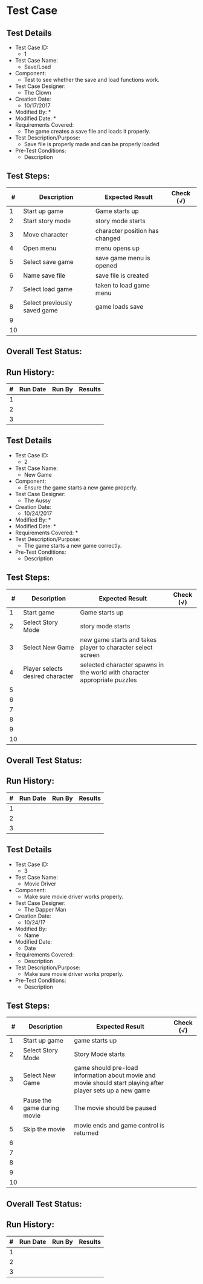 # Test Case 

## Test Details

* Test Case ID:
  * 1
* Test Case Name:
  * Save/Load
* Component: 
  * Test to see whether the save and load functions work.
* Test Case Designer:
  * The Clown
* Creation Date:
  * 10/17/2017
* Modified By:
  * 
* Modified Date:
  * 
* Requirements Covered:
  * The game creates a save file and loads it properly.
* Test Description/Purpose:
  * Save file is properly made and can be properly loaded
* Pre-Test Conditions:
  * Description
## Test Steps: 
| # | Description | Expected Result | Check (√) |
| --- | --- | --- | --- |
| 1 | Start up game| Game starts up| |			
| 2 | Start story mode| story mode starts| |			
| 3 | Move character | character position has changed | |			
| 4 | Open menu| menu opens up| |			
| 5 | Select save game| save game menu is opened| |			
| 6 | Name save file| save file is created| |			
| 7 | Select load game| taken to load game menu| |			
| 8 | Select previously saved game| game loads save| |			
| 9 | | | |			
| 10 | | | |			

## Overall Test Status:



## Run History:
| # |	Run Date |	Run By |	Results |
| --- | --- | --- | --- |
| 1 | | | |			
| 2 | | | |			
| 3 | | | |			



## Test Details

* Test Case ID:
  * 2
* Test Case Name:
  * New Game
* Component: 
  * Ensure the game starts a new game properly.
* Test Case Designer:
  * The Aussy
* Creation Date:
  * 10/24/2017
* Modified By:
  * 
* Modified Date:
  * 
* Requirements Covered:
  * 
* Test Description/Purpose:
  * The game starts a new game correctly.
* Pre-Test Conditions:
  * Description
## Test Steps: 
| # | Description | Expected Result | Check (√) |
| --- | --- | --- | --- |
| 1 | Start game| Game starts up| |			
| 2 | Select Story Mode| story mode starts| |			
| 3 | Select New Game| new game starts and takes player to character select screen| |			
| 4 | Player selects desired character| selected character spawns in the world with character appropriate puzzles| |			
| 5 | | | |			
| 6 | | | |			
| 7 | | | |			
| 8 | | | |			
| 9 | | | |			
| 10 | | | |			

## Overall Test Status:



## Run History:
| # |	Run Date |	Run By |	Results |
| --- | --- | --- | --- |
| 1 | | | |			
| 2 | | | |			
| 3 | | | |			



## Test Details

* Test Case ID:
  * 3
* Test Case Name:
  * Movie Driver
* Component: 
  * Make sure movie driver works properly.
* Test Case Designer:
  * The Dapper Man
* Creation Date:
  * 10/24/17
* Modified By:
  * Name
* Modified Date:
  * Date
* Requirements Covered:
  * Description
* Test Description/Purpose:
  * Make sure movie driver works properly.
* Pre-Test Conditions:
  * Description
## Test Steps: 
| # | Description | Expected Result | Check (√) |
| --- | --- | --- | --- |
| 1 | Start up game| game starts up| |			
| 2 | Select Story Mode| Story Mode starts| |			
| 3 | Select New Game| game should pre-load information about movie and movie should start playing after player sets up a new game| |			
| 4 | Pause the game during movie| The movie should be paused| |			
| 5 | Skip the movie| movie ends and game control is returned| |			
| 6 | | | |			
| 7 | | | |			
| 8 | | | |			
| 9 | | | |			
| 10 | | | |			

## Overall Test Status:



## Run History:
| # |	Run Date |	Run By |	Results |
| --- | --- | --- | --- |
| 1 | | | |			
| 2 | | | |			
| 3 | | | |			


